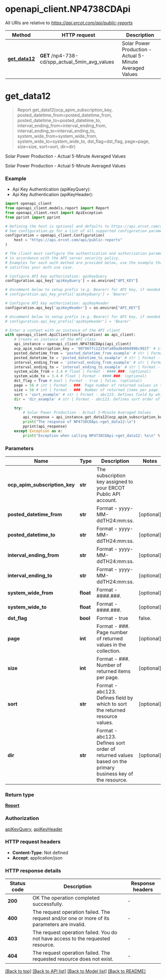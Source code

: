 # openapi_client.NP4738CDApi

All URIs are relative to *https://api.ercot.com/api/public-reports*

Method | HTTP request | Description
------------- | ------------- | -------------
[**get_data12**](NP4738CDApi.md#get_data12) | **GET** /np4-738-cd/spp_actual_5min_avg_values | Solar Power Production - Actual 5-Minute Averaged Values


# **get_data12**
> Report get_data12(ocp_apim_subscription_key, posted_datetime_from=posted_datetime_from, posted_datetime_to=posted_datetime_to, interval_ending_from=interval_ending_from, interval_ending_to=interval_ending_to, system_wide_from=system_wide_from, system_wide_to=system_wide_to, dst_flag=dst_flag, page=page, size=size, sort=sort, dir=dir)

Solar Power Production - Actual 5-Minute Averaged Values

Solar Power Production - Actual 5-Minute Averaged Values

### Example

* Api Key Authentication (apiKeyQuery):
* Api Key Authentication (apiKeyHeader):

```python
import openapi_client
from openapi_client.models.report import Report
from openapi_client.rest import ApiException
from pprint import pprint

# Defining the host is optional and defaults to https://api.ercot.com/api/public-reports
# See configuration.py for a list of all supported configuration parameters.
configuration = openapi_client.Configuration(
    host = "https://api.ercot.com/api/public-reports"
)

# The client must configure the authentication and authorization parameters
# in accordance with the API server security policy.
# Examples for each auth method are provided below, use the example that
# satisfies your auth use case.

# Configure API key authorization: apiKeyQuery
configuration.api_key['apiKeyQuery'] = os.environ["API_KEY"]

# Uncomment below to setup prefix (e.g. Bearer) for API key, if needed
# configuration.api_key_prefix['apiKeyQuery'] = 'Bearer'

# Configure API key authorization: apiKeyHeader
configuration.api_key['apiKeyHeader'] = os.environ["API_KEY"]

# Uncomment below to setup prefix (e.g. Bearer) for API key, if needed
# configuration.api_key_prefix['apiKeyHeader'] = 'Bearer'

# Enter a context with an instance of the API client
with openapi_client.ApiClient(configuration) as api_client:
    # Create an instance of the API class
    api_instance = openapi_client.NP4738CDApi(api_client)
    ocp_apim_subscription_key = '90796ffc22254fa89ad8400d996c992f' # str | The subscription key assigned to your ERCOT Public API account.
    posted_datetime_from = 'posted_datetime_from_example' # str | Format - yyyy-MM-ddTH24:mm:ss. (optional)
    posted_datetime_to = 'posted_datetime_to_example' # str | Format - yyyy-MM-ddTH24:mm:ss. (optional)
    interval_ending_from = 'interval_ending_from_example' # str | Format - yyyy-MM-ddTH24:mm:ss. (optional)
    interval_ending_to = 'interval_ending_to_example' # str | Format - yyyy-MM-ddTH24:mm:ss. (optional)
    system_wide_from = 3.4 # float | Format - ####.###. (optional)
    system_wide_to = 3.4 # float | Format - ####.###. (optional)
    dst_flag = True # bool | Format - true | false. (optional)
    page = 56 # int | Format - ###. Page number of returned values in the collection. (optional)
    size = 56 # int | Format - ###. Number of returned items per page. (optional)
    sort = 'sort_example' # str | Format - abc123. Defines field by which to sort the returned resource values. (optional)
    dir = 'dir_example' # str | Format - abc123. Defines sort order of returned values based on the primary business key of the resource. (optional)

    try:
        # Solar Power Production - Actual 5-Minute Averaged Values
        api_response = api_instance.get_data12(ocp_apim_subscription_key, posted_datetime_from=posted_datetime_from, posted_datetime_to=posted_datetime_to, interval_ending_from=interval_ending_from, interval_ending_to=interval_ending_to, system_wide_from=system_wide_from, system_wide_to=system_wide_to, dst_flag=dst_flag, page=page, size=size, sort=sort, dir=dir)
        print("The response of NP4738CDApi->get_data12:\n")
        pprint(api_response)
    except Exception as e:
        print("Exception when calling NP4738CDApi->get_data12: %s\n" % e)
```



### Parameters


Name | Type | Description  | Notes
------------- | ------------- | ------------- | -------------
 **ocp_apim_subscription_key** | **str**| The subscription key assigned to your ERCOT Public API account. | 
 **posted_datetime_from** | **str**| Format - yyyy-MM-ddTH24:mm:ss. | [optional] 
 **posted_datetime_to** | **str**| Format - yyyy-MM-ddTH24:mm:ss. | [optional] 
 **interval_ending_from** | **str**| Format - yyyy-MM-ddTH24:mm:ss. | [optional] 
 **interval_ending_to** | **str**| Format - yyyy-MM-ddTH24:mm:ss. | [optional] 
 **system_wide_from** | **float**| Format - ####.###. | [optional] 
 **system_wide_to** | **float**| Format - ####.###. | [optional] 
 **dst_flag** | **bool**| Format - true | false. | [optional] 
 **page** | **int**| Format - ###. Page number of returned values in the collection. | [optional] 
 **size** | **int**| Format - ###. Number of returned items per page. | [optional] 
 **sort** | **str**| Format - abc123. Defines field by which to sort the returned resource values. | [optional] 
 **dir** | **str**| Format - abc123. Defines sort order of returned values based on the primary business key of the resource. | [optional] 

### Return type

[**Report**](Report.md)

### Authorization

[apiKeyQuery](../README.md#apiKeyQuery), [apiKeyHeader](../README.md#apiKeyHeader)

### HTTP request headers

 - **Content-Type**: Not defined
 - **Accept**: application/json

### HTTP response details

| Status code | Description | Response headers |
|-------------|-------------|------------------|
**200** | OK The operation completed successfully. |  -  |
**400** | The request operation failed. The request and/or one or more of its parameters are invalid. |  -  |
**403** | The request operation failed. You do not have access to the requested resource. |  -  |
**404** | The request operation failed. The requested resource does not exist. |  -  |

[[Back to top]](#) [[Back to API list]](../README.md#documentation-for-api-endpoints) [[Back to Model list]](../README.md#documentation-for-models) [[Back to README]](../README.md)

